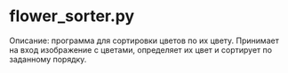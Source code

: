 # flower_sorter.py

Описание: программа для сортировки цветов по их цвету. Принимает на вход изображение с цветами, определяет их цвет и сортирует по заданному порядку.
